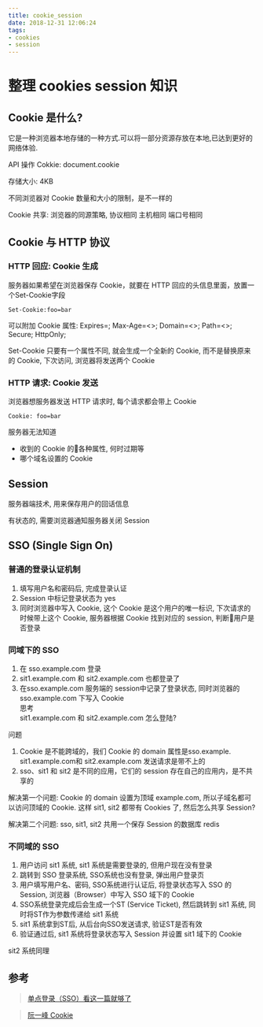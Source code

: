 ```yaml
---
title: cookie_session
date: 2018-12-31 12:06:24
tags:
- cookies
- session
---
```



# 整理 cookies session 知识

## Cookie 是什么?  
它是一种浏览器本地存储的一种方式.可以将一部分资源存放在本地,已达到更好的网络体验.

API 操作 Cokkie: document.cookie  

存储大小: 4KB  

不同浏览器对 Cookie 数量和大小的限制，是不一样的  

Cookie 共享: 浏览器的同源策略, 协议相同 主机相同 端口号相同

## Cookie 与 HTTP 协议

### HTTP 回应: Cookie 生成

服务器如果希望在浏览器保存 Cookie，就要在 HTTP 回应的头信息里面，放置一个Set-Cookie字段

`Set-Cookie:foo=bar`

可以附加 Cookie 属性: Expires=<date>; Max-Age=<>; Domain=<>; Path=<>; Secure; HttpOnly;

Set-Cookie 只要有一个属性不同, 就会生成一个全新的 Cookie, 而不是替换原来的 Cookie, 下次访问, 浏览器将发送两个 Cookie

### HTTP 请求: Cookie 发送
浏览器想服务器发送 HTTP 请求时, 每个请求都会带上 Cookie

`Cookie: foo=bar`

服务器无法知道
- 收到的 Cookie 的各种属性, 何时过期等  
- 哪个域名设置的 Cookie

## Session

服务器端技术, 用来保存用户的回话信息  

有状态的, 需要浏览器通知服务器关闭 Session

## SSO (Single Sign On)

### 普通的登录认证机制
1. 填写用户名和密码后, 完成登录认证  
2. Session 中标记登录状态为 yes  
3. 同时浏览器中写入 Cookie, 这个 Cookie 是这个用户的唯一标识, 下次请求的时候带上这个 Cookie, 服务器根据 Cookie 找到对应的 session, 判断用户是否登录

### 同域下的 SSO

1. 在 sso.example.com 登录  
2. sit1.example.com 和 sit2.example.com 也都登录了  
3. 在sso.example.com 服务端的 session中记录了登录状态, 同时浏览器的 sso.example.com 下写入 Cookie  
思考  
sit1.example.com 和 sit2.example.com 怎么登陆?

问题  
1. Cookie 是不能跨域的，我们 Cookie 的 domain 属性是sso.example. sit1.example.com和 sit2.example.com 发送请求是带不上的
2. sso、sit1 和 sit2 是不同的应用，它们的 session 存在自己的应用内，是不共享的

解决第一个问题: Cookie 的 domain 设置为顶域 example.com, 所以子域名都可以访问顶域的 Cookie. 这样 sit1, sit2 都带有 Cookies 了, 然后怎么共享 Session?  

解决第二个问题: sso, sit1, sit2 共用一个保存 Session 的数据库 redis

### 不同域的 SSO

1. 用户访问 sit1 系统, sit1 系统是需要登录的, 但用户现在没有登录
2. 跳转到 SSO 登录系统, SSO系统也没有登录, 弹出用户登录页
3. 用户填写用户名、密码, SSO系统进行认证后, 将登录状态写入 SSO 的 Session, 浏览器（Browser）中写入 SSO 域下的 Cookie
4. SSO系统登录完成后会生成一个ST (Service Ticket), 然后跳转到 sit1 系统, 同时将ST作为参数传递给 sit1 系统
5.  sit1 系统拿到ST后, 从后台向SSO发送请求, 验证ST是否有效
6. 验证通过后, sit1 系统将登录状态写入 Session 并设置 sit1 域下的 Cookie

sit2 系统同理


## 参考

> [单点登录（SSO）看这一篇就够了](http://javascript.ruanyifeng.com/bom/cookie.html)

> [阮一峰 Cookie](https://www.jianshu.com/p/75edcc05acfd?utm_campaign=maleskine&utm_content=note&utm_medium=seo_notes&utm_source=recommendation)